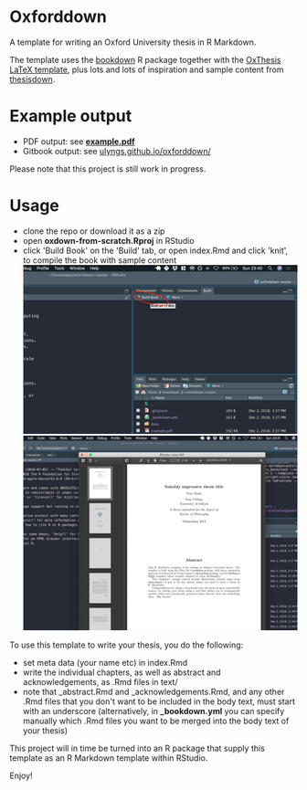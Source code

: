 # Oxforddown

A template for writing an Oxford University thesis in R Markdown.

The template uses the [bookdown](https://bookdown.org) R package together with the [OxThesis LaTeX template](https://github.com/mcmanigle/OxThesis), plus lots and lots of inspiration and sample content from [thesisdown](https://github.com/ismayc/thesisdown).

# Example output
- PDF output: see [**example.pdf**](https://github.com/ulyngs/oxforddown/blob/master/example.pdf)
- Gitbook output: see [ulyngs.github.io/oxforddown/](https://ulyngs.github.io/oxforddown/)

Please note that this project is still work in progress.

# Usage
- clone the repo or download it as a zip
- open **oxdown-from-scratch.Rproj** in RStudio
- click 'Build Book' on the 'Build' tab, or open index.Rmd and click 'knit', to compile the book with sample content
![](screenshots/build.png)
![](screenshots/compiled.png)

To use this template to write your thesis, you do the following:
- set meta data (your name etc) in index.Rmd
- write the individual chapters, as well as abstract and acknowledgements, as .Rmd files in text/
- note that \_abstract.Rmd and \_acknowledgements.Rmd, and any other .Rmd files that you don't want to be included in the body text, must start with an underscore (alternatively, in **\_bookdown.yml** you can specify manually which .Rmd files you want to be merged into the body text of your thesis)

This project will in time be turned into an R package that supply this template as an R Markdown template within RStudio.

Enjoy!
